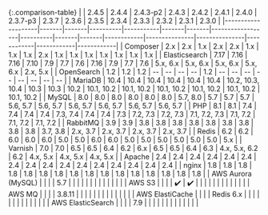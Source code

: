 
{:.comparison-table}
|                    | 2.4.5 | 2.4.4 | 2.4.3-p2 | 2.4.3     | 2.4.2 | 2.4.1 | 2.4.0            | 2.3.7-p3 | 2.3.7 | 2.3.6 | 2.3.5      | 2.3.4         | 2.3.3         | 2.3.2      | 2.3.1      | 2.3.0      |
|--------------------|-------|-------|----------|-----------|-------|-------|------------------|----------|-------|-------|------------|---------------|---------------|------------|------------|------------|
| Composer           | 2.x   | 2.x   | 1.x      | 2.x       | 2.x   | 1.x   | 1.x              | 1.x      | 2.x   | 1.x   | 1.x        | 1.x           | 1.x           | 1.x        | 1.x        | 1.x        |
| Elasticsearch      | 7.17  | 7.16  | 7.16     | 7.10      | 7.9   | 7.7   | 7.6              | 7.16     | 7.9   | 7.7   | 7.6        | 5.x, 6.x      | 5.x, 6.x      | 5.x, 6.x   | 5.x, 6.x   | 2.x, 5.x   |
| OpenSearch         | 1.2   | 1.2   | 1.2      | --        | --    | --    | --               | 1.2      | --    | --    | --         | --            | --            | --         | --         | --         |
| MariaDB            | 10.4  | 10.4  | 10.4     | 10.4      | 10.4  | 10.4  | 10.2, 10.3, 10.4 | 10.3     | 10.3  | 10.2  | 10.1, 10.2 | 10.1, 10.2    | 10.1, 10.2    | 10.1, 10.2 | 10.1, 10.2 | 10.1, 10.2 |
| MySQL              | 8.0   | 8.0   | 8.0      | 8.0       | 8.0   | 8.0   | 5.7, 8.0         | 5.7      | 5.7   | 5.7   | 5.6, 5.7   | 5.6, 5.7      | 5.6, 5.7      | 5.6, 5.7   | 5.6, 5.7   | 5.6, 5.7   |
| PHP                | 8.1   | 8.1   | 7.4      | 7.4       | 7.4   | 7.4   | 7.3, 7.4         | 7.4      | 7.4   | 7.3   | 7.2, 7.3   | 7.2, 7.3      | 7.1, 7.2, 7.3 | 7.1, 7.2   | 7.1, 7.2   | 7.1, 7.2   |
| RabbitMQ           | 3.9   | 3.9   | 3.8      | 3.8       | 3.8   | 3.8   | 3.8              | 3.8      | 3.8   | 3.8   | 3.8        | 3.7, 3.8      | 2.x, 3.7      | 2.x, 3.7   | 2.x, 3.7   | 2.x, 3.7   |
| Redis              | 6.2   | 6.2   | 6.0      | 6.0       | 6.0   | 5.0   | 5.0              | 6.0      | 6.0   | 5.0   | 5.0        | 5.0           | 5.0           | 5.0        | 5.0        | 5.x        |
| Varnish            | 7.0   | 7.0   | 6.5      | 6.5       | 6.4   | 6.2   | 6.x              | 6.5      | 6.5   | 6.4   | 6.3        | 4.x, 5.x, 6.2 | 6.2           | 4.x, 5.x   | 4.x, 5.x   | 4.x, 5.x   |
| Apache             | 2.4   | 2.4   | 2.4      | 2.4       | 2.4   | 2.4   | 2.4              | 2.4      | 2.4   | 2.4   | 2.4        | 2.4           | 2.4           | 2.4        | 2.4        | 2.4        |
| nginx              | 1.8   | 1.8   | 1.8      | 1.8       | 1.8   | 1.8   | 1.8              | 1.8      | 1.8   | 1.8   | 1.8        | 1.8           | 1.8           | 1.8        | 1.8        | 1.8        |
| AWS Aurora (MySQL) |       |       |          | 5.7       |       |       |                  |          |       |       |            |               |               |            |            |            |
| AWS S3             |       |       |          | ✔️         | ✔️     |       |                  |          |       |       |            |               |               |            |            |            |
| AWS MQ             |       |       |          | 3.8.11    |       |       |                  |          |       |       |            |               |               |            |            |            |
| AWS ElastiCache    |       |       |          | Redis 6.x |       |       |                  |          |       |       |            |               |               |            |            |            |
| AWS ElasticSearch  |       |       |          | 7.9       |       |       |                  |          |       |       |            |               |               |            |            |            |

<style>
.comparison-table {
  table-layout: auto
}

.comparison-table thead th {
  padding: 15px 15px;
  font-size: 14px !important;
  font-weight: bold;
  color: black;
  /*background-color: lightgray;*/
}
</style>
